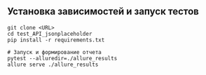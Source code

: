 ## Установка зависимостей и запуск тестов

```
git clone <URL>
cd test_API_jsonplaceholder
pip install -r requirements.txt

# Запуск и формирование отчета
pytest --alluredir=./allure_results
allure serve ./allure_results
```
 
 
